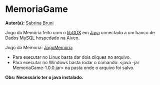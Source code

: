 # MemoriaGame

**Autor(a):** [Sabrina Bruni](https://github.com/SabrinaBruni28)

Jogo da Memória feito com o [libGDX](https://libgdx.com/) em [Java](https://docs.oracle.com/en/java/) conectado a um banco de Dados [MySQL](https://dev.mysql.com/doc/) hospedado na [Aiven](https://aiven.io/docs/).

Jogo da Memoria: [JogoMemoria](https://github.com/ProjetoIntegradorUFV2024/Equipe-2Ano/raw/refs/heads/ProvaDeConceito/ProvaDeConceito/JogoMemoria/lwjgl3/build/libs/MemoriaGame-1.0.0.jar)


* Para executar no Linux basta dar dois cliques no arquivo.
* Para executar no Windows basta rodar o comando: <java -jar MemoriaGame-1.0.0.jar> na pasta onde o arquivo foi salvo.

**Obs: Necessário ter o java instalado.**
